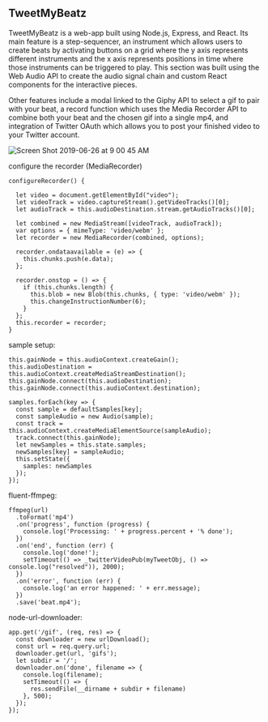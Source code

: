 ## TweetMyBeatz

TweetMyBeatz is a web-app built using Node.js, Express, and React.  Its main feature is a step-sequencer, an instrument which allows users to create beats by activating buttons on a grid where the y axis represents different instruments and the x axis represents positions in time where those instruments can be triggered to play.  This section was built using the Web Audio API to create the audio signal chain and custom React components for the interactive pieces.  

Other features include a modal linked to the Giphy API to select a gif to pair with your beat, a record function which uses the Media Recorder API to combine both your beat and the chosen gif into a single mp4, and integration of Twitter OAuth which allows you to post your finished video to your Twitter account.

![Screen Shot 2019-06-26 at 9 00 45 AM](https://user-images.githubusercontent.com/6785491/60199875-bc1a4580-97f9-11e9-89c6-2fb341700225.png)


configure the recorder (MediaRecorder)
```
configureRecorder() {

  let video = document.getElementById("video");
  let videoTrack = video.captureStream().getVideoTracks()[0];
  let audioTrack = this.audioDestination.stream.getAudioTracks()[0];

  let combined = new MediaStream([videoTrack, audioTrack]);
  var options = { mimeType: 'video/webm' };
  let recorder = new MediaRecorder(combined, options);

  recorder.ondataavailable = (e) => {
    this.chunks.push(e.data);
  };

  recorder.onstop = () => {
    if (this.chunks.length) {
      this.blob = new Blob(this.chunks, { type: 'video/webm' });
      this.changeInstructionNumber(6);
    }
  };
  this.recorder = recorder;
}
```

sample setup:
```
this.gainNode = this.audioContext.createGain();
this.audioDestination = this.audioContext.createMediaStreamDestination();
this.gainNode.connect(this.audioDestination);
this.gainNode.connect(this.audioContext.destination);

samples.forEach(key => {
  const sample = defaultSamples[key];
  const sampleAudio = new Audio(sample);
  const track = this.audioContext.createMediaElementSource(sampleAudio);
  track.connect(this.gainNode);
  let newSamples = this.state.samples;
  newSamples[key] = sampleAudio;
  this.setState({
    samples: newSamples
  });
});
```

fluent-ffmpeg: 
```
ffmpeg(url)
  .toFormat('mp4')
  .on('progress', function (progress) {
    console.log('Processing: ' + progress.percent + '% done');
  })
  .on('end', function (err) {
    console.log('done!');
    setTimeout(() => _twitterVideoPub(myTweetObj, () => console.log("resolved")), 2000);
  })
  .on('error', function (err) {
    console.log('an error happened: ' + err.message);
  })
  .save('beat.mp4');
```

node-url-downloader:
```
app.get('/gif', (req, res) => {
  const downloader = new urlDownload();
  const url = req.query.url;
  downloader.get(url, 'gifs');
  let subdir = '/';
  downloader.on('done', filename => {
    console.log(filename);
    setTimeout(() => {
      res.sendFile(__dirname + subdir + filename)
    }, 500);
  });
});
```
